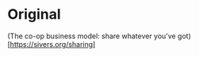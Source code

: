 





















# Original
(The co-op business model: share whatever you’ve got)[https://sivers.org/sharing]
